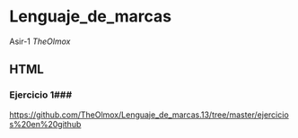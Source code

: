 # Lenguaje_de_marcas
Asir-1
*TheOlmox*
## HTML
### Ejercicio 1###
https://github.com/TheOlmox/Lenguaje_de_marcas.13/tree/master/ejercicios%20en%20github
